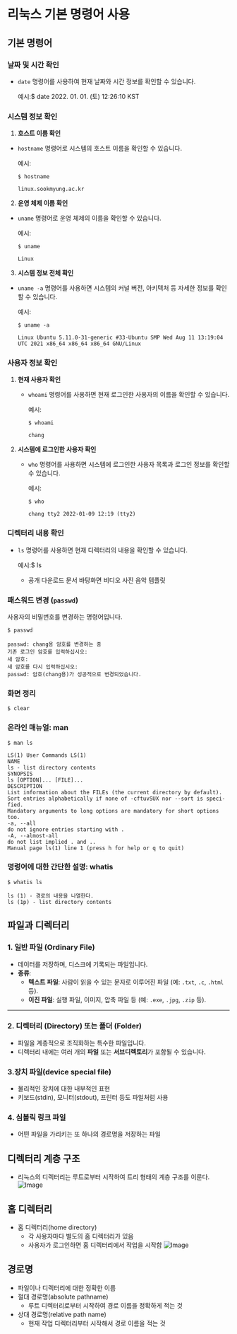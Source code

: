 # 리눅스 기본 명령어 사용

## 기본 명령어

### 날짜 및 시간 확인
- `date` 명령어를 사용하여 현재 날짜와 시간 정보를 확인할 수 있습니다.
  
  예시:$ date 2022. 01. 01. (토) 12:26:10 KST 


### 시스템 정보 확인
1. **호스트 이름 확인**
 - `hostname` 명령어로 시스템의 호스트 이름을 확인할 수 있습니다.

   예시:
   ```
   $ hostname 
   ```
   ```
   linux.sookmyung.ac.kr 
   ```

2. **운영 체제 이름 확인**
 - `uname` 명령어로 운영 체제의 이름을 확인할 수 있습니다.

   예시:
   ```
   $ uname 
   ```
   ```
   Linux
   ```

3. **시스템 정보 전체 확인**
 - `uname -a` 명령어를 사용하면 시스템의 커널 버전, 아키텍처 등 자세한 정보를 확인할 수 있습니다.

   예시:
   ```
   $ uname -a 
   ```
   ```
   Linux Ubuntu 5.11.0-31-generic #33-Ubuntu SMP Wed Aug 11 13:19:04 UTC 2021 x86_64 x86_64 x86_64 GNU/Linux
   ```

### 사용자 정보 확인
1. **현재 사용자 확인**
   - `whoami` 명령어를 사용하면 현재 로그인한 사용자의 이름을 확인할 수 있습니다.
   
     예시:
     ```
     $ whoami 
     ``` 
     ```
     chang
     ```

2. **시스템에 로그인한 사용자 확인**
   - `who` 명령어를 사용하면 시스템에 로그인한 사용자 목록과 로그인 정보를 확인할 수 있습니다.
   
     예시:
     ```
     $ who 
     ```
     ```
     chang tty2 2022-01-09 12:19 (tty2)
     ```

### 디렉터리 내용 확인
- `ls` 명령어를 사용하면 현재 디렉터리의 내용을 확인할 수 있습니다.
  
  예시:$ ls 
  - 공개 다운로드 문서 바탕화면 비디오 사진 음악 템플릿

### 패스워드 변경 (`passwd`)
사용자의 비밀번호를 변경하는 명령어입니다.

```sh
$ passwd 
``` 
```
passwd: chang용 암호를 변경하는 중
기존 로그인 암호를 입력하십시오:
새 암호:
새 암호를 다시 입력하십시오:
passwd: 암호(chang용)가 성공적으로 변경되었습니다. 
```
### 화면 정리 
```
$ clear
```
### 온라인 매뉴얼: man 
```
$ man ls 
```
```
LS(1) User Commands LS(1)
NAME
ls - list directory contents
SYNOPSIS
ls [OPTION]... [FILE]...
DESCRIPTION
List information about the FILEs (the current directory by default).
Sort entries alphabetically if none of -cftuvSUX nor --sort is speci‐
fied.
Mandatory arguments to long options are mandatory for short options
too.
-a, --all
do not ignore entries starting with .
-A, --almost-all
do not list implied . and ..
Manual page ls(1) line 1 (press h for help or q to quit) 
``` 

### 명령어에 대한 간단한 설명: whatis 
```
$ whatis ls 
``` 
```
ls (1) - 경로의 내용을 나열한다.
ls (1p) - list directory contents 
```
## 파일과 디렉터리

### 1. 일반 파일 (Ordinary File)
- 데이터를 저장하며, 디스크에 기록되는 파일입니다.
- **종류**:
  - **텍스트 파일**: 사람이 읽을 수 있는 문자로 이루어진 파일 (예: `.txt`, `.c`, `.html` 등).
  - **이진 파일**: 실행 파일, 이미지, 압축 파일 등 (예: `.exe`, `.jpg`, `.zip` 등).

---

### 2. 디렉터리 (Directory) 또는 폴더 (Folder)
- 파일을 계층적으로 조직화하는 특수한 파일입니다.
- 디렉터리 내에는 여러 개의 **파일** 또는 **서브디렉토리**가 포함될 수 있습니다.

### 3.장치 파일(device special file) 
- 물리적인 장치에 대한 내부적인 표현 
- 키보드(stdin), 모니터(stdout), 프린터 등도 파일처럼 사용 

### 4. 심볼릭 링크 파일
- 어떤 파일을 가리키는 또 하나의 경로명을 저장하는 파일 

## 디렉터리 계층 구조 
- 리눅스의 디렉터리는 루트로부터 시작하여 트리 형태의 계층 구조를 이룬다. 
![Image](https://github.com/user-attachments/assets/05d15e15-c963-4dbd-a507-f0016bf52195) 

## 홈 디렉터리 
- 홈 디렉터리(home directory) 
  - 각 사용자마다 별도의 홈 디렉터리가 있음 
  - 사용자가 로그인하면 홈 디렉터리에서 작업을 시작함
![Image](https://github.com/user-attachments/assets/4e364964-bc20-49d0-8e12-3e8e4137554d) 

## 경로명 
- 파일이나 디렉터리에 대한 정확한 이름 
- 절대 경로명(absolute pathname) 
  - 루트 디렉터리로부터 시작하여 경로 이름을 정확하게 적는 것 
- 상대 경로명(relative path name)
  - 현재 작업 디렉터리부터 시작해서 경로 이름을 적는 것
